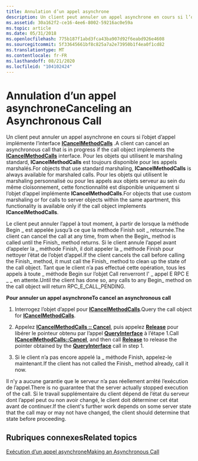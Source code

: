 ```yaml
---
title: Annulation d’un appel asynchrone
description: Un client peut annuler un appel asynchrone en cours si l’objet d’appel implémente l’interface ICancelMethodCalls.
ms.assetid: 30a162f2-ce16-4ee6-8002-59216ac0e59a
ms.topic: article
ms.date: 05/31/2018
ms.openlocfilehash: 775b187f1abd3fca43ba907d92f6eabd926e4608
ms.sourcegitcommit: 5f33645661bf8c825a7a2e73950b1f4ea0f1cd82
ms.translationtype: MT
ms.contentlocale: fr-FR
ms.lasthandoff: 08/21/2020
ms.locfileid: "104102424"
---
```

# <a name="canceling-an-asynchronous-call"></a><span data-ttu-id="a157c-103">Annulation d’un appel asynchrone</span><span class="sxs-lookup"><span data-stu-id="a157c-103">Canceling an Asynchronous Call</span></span>

<span data-ttu-id="a157c-104">Un client peut annuler un appel asynchrone en cours si l’objet d’appel implémente l’interface [**ICancelMethodCalls**](/windows/win32/api/objidlbase/nn-objidlbase-icancelmethodcalls) .</span><span class="sxs-lookup"><span data-stu-id="a157c-104">A client can cancel an asynchronous call that is in progress if the call object implements the [**ICancelMethodCalls**](/windows/win32/api/objidlbase/nn-objidlbase-icancelmethodcalls) interface.</span></span> <span data-ttu-id="a157c-105">Pour les objets qui utilisent le marshaling standard, **ICancelMethodCalls** est toujours disponible pour les appels marshalés.</span><span class="sxs-lookup"><span data-stu-id="a157c-105">For objects that use standard marshaling, **ICancelMethodCalls** is always available for marshaled calls.</span></span> <span data-ttu-id="a157c-106">Pour les objets qui utilisent le marshaling personnalisé ou pour les appels aux objets serveur au sein du même cloisonnement, cette fonctionnalité est disponible uniquement si l’objet d’appel implémente **ICancelMethodCalls**.</span><span class="sxs-lookup"><span data-stu-id="a157c-106">For objects that use custom marshaling or for calls to server objects within the same apartment, this functionality is available only if the call object implements **ICancelMethodCalls**.</span></span>

<span data-ttu-id="a157c-107">Le client peut annuler l’appel à tout moment, à partir de lorsque la méthode Begin \_ est appelée jusqu’à ce que la méthode Finish soit \_ retournée.</span><span class="sxs-lookup"><span data-stu-id="a157c-107">The client can cancel the call at any time, from when the Begin\_ method is called until the Finish\_ method returns.</span></span> <span data-ttu-id="a157c-108">Si le client annule l’appel avant d’appeler la \_ méthode Finish, il doit appeler la \_ méthode Finish pour nettoyer l’état de l’objet d’appel.</span><span class="sxs-lookup"><span data-stu-id="a157c-108">If the client cancels the call before calling the Finish\_ method, it must call the Finish\_ method to clean up the state of the call object.</span></span> <span data-ttu-id="a157c-109">Tant que le client n’a pas effectué cette opération, tous les appels à toute \_ méthode Begin sur l’objet Call renverront l' \_ appel E RPC E \_ \_ en attente.</span><span class="sxs-lookup"><span data-stu-id="a157c-109">Until the client has done so, any calls to any Begin\_ method on the call object will return RPC\_E\_CALL\_PENDING.</span></span>

<span data-ttu-id="a157c-110">**Pour annuler un appel asynchrone**</span><span class="sxs-lookup"><span data-stu-id="a157c-110">**To cancel an asynchronous call**</span></span>

1.  <span data-ttu-id="a157c-111">Interrogez l’objet d’appel pour [**ICancelMethodCalls**](/windows/win32/api/objidlbase/nn-objidlbase-icancelmethodcalls).</span><span class="sxs-lookup"><span data-stu-id="a157c-111">Query the call object for [**ICancelMethodCalls**](/windows/win32/api/objidlbase/nn-objidlbase-icancelmethodcalls).</span></span>

2.  <span data-ttu-id="a157c-112">Appelez [**ICancelMethodCalls :: Cancel**](/windows/win32/api/objidlbase/nf-objidlbase-icancelmethodcalls-cancel), puis appelez [**Release**](/windows/win32/api/unknwn/nf-unknwn-iunknown-release) pour libérer le pointeur obtenu par l’appel [**QueryInterface**](/windows/desktop/api/Unknwn/nf-unknwn-iunknown-queryinterface(q)) à l’étape 1.</span><span class="sxs-lookup"><span data-stu-id="a157c-112">Call [**ICancelMethodCalls::Cancel**](/windows/win32/api/objidlbase/nf-objidlbase-icancelmethodcalls-cancel), and then call [**Release**](/windows/win32/api/unknwn/nf-unknwn-iunknown-release) to release the pointer obtained by the [**QueryInterface**](/windows/desktop/api/Unknwn/nf-unknwn-iunknown-queryinterface(q)) call in step 1.</span></span>

3.  <span data-ttu-id="a157c-113">Si le client n’a pas encore appelé la \_ méthode Finish, appelez-le maintenant.</span><span class="sxs-lookup"><span data-stu-id="a157c-113">If the client has not called the Finish\_ method already, call it now.</span></span>

<span data-ttu-id="a157c-114">Il n’y a aucune garantie que le serveur n’a pas réellement arrêté l’exécution de l’appel.</span><span class="sxs-lookup"><span data-stu-id="a157c-114">There is no guarantee that the server actually stopped execution of the call.</span></span> <span data-ttu-id="a157c-115">Si le travail supplémentaire du client dépend de l’état du serveur dont l’appel peut ou non avoir changé, le client doit déterminer cet état avant de continuer.</span><span class="sxs-lookup"><span data-stu-id="a157c-115">If the client's further work depends on some server state that the call may or may not have changed, the client should determine that state before proceeding.</span></span>

## <a name="related-topics"></a><span data-ttu-id="a157c-116">Rubriques connexes</span><span class="sxs-lookup"><span data-stu-id="a157c-116">Related topics</span></span>

<dl> <dt>

[<span data-ttu-id="a157c-117">Exécution d’un appel asynchrone</span><span class="sxs-lookup"><span data-stu-id="a157c-117">Making an Asynchronous Call</span></span>](making-an-asynchronous-call.md)
</dt> </dl>

 

 